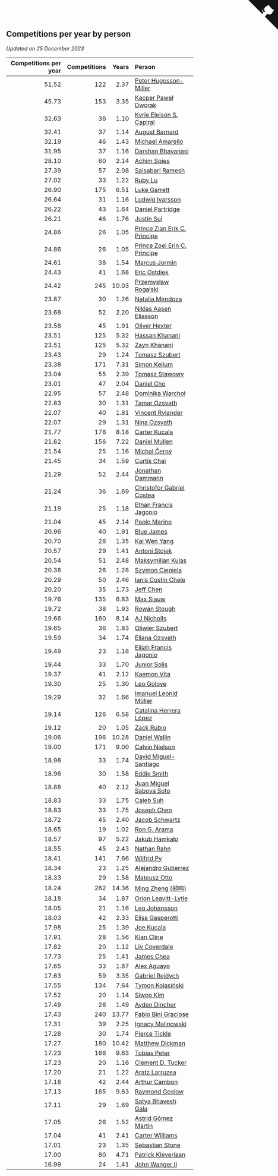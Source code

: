 ## Competitions per year by person

*Updated on 25 December 2023*

| Competitions per year | Competitions | Years | Person |
| ---: | ---: | ---: | :--- |
| 51.52 | 122 | 2.37 | [Peter Hugosson-Miller](https://www.worldcubeassociation.org/persons/2021HUGO01) |
| 45.73 | 153 | 3.35 | [Kacper Paweł Dworak](https://www.worldcubeassociation.org/persons/2020DWOR01) |
| 32.63 | 36 | 1.10 | [Kyrie Eleison S. Capiral](https://www.worldcubeassociation.org/persons/2022CAPI02) |
| 32.41 | 37 | 1.14 | [August Barnard](https://www.worldcubeassociation.org/persons/2022BARN21) |
| 32.19 | 46 | 1.43 | [Michael Amarello](https://www.worldcubeassociation.org/persons/2022AMAR09) |
| 31.95 | 37 | 1.16 | [Darshan Bhavanasi](https://www.worldcubeassociation.org/persons/2022BHAV01) |
| 28.10 | 60 | 2.14 | [Achim Spies](https://www.worldcubeassociation.org/persons/2021SPIE01) |
| 27.39 | 57 | 2.08 | [Saisabari Ramesh](https://www.worldcubeassociation.org/persons/2021RAME01) |
| 27.02 | 33 | 1.22 | [Ruby Lu](https://www.worldcubeassociation.org/persons/2022LURU01) |
| 26.90 | 175 | 6.51 | [Luke Garrett](https://www.worldcubeassociation.org/persons/2017GARR05) |
| 26.64 | 31 | 1.16 | [Ludwig Ivarsson](https://www.worldcubeassociation.org/persons/2022IVAR01) |
| 26.22 | 43 | 1.64 | [Daniel Partridge](https://www.worldcubeassociation.org/persons/2022PART02) |
| 26.21 | 46 | 1.76 | [Justin Sui](https://www.worldcubeassociation.org/persons/2022SUIJ01) |
| 24.86 | 26 | 1.05 | [Prince Zian Erik C. Principe](https://www.worldcubeassociation.org/persons/2022PRIN08) |
| 24.86 | 26 | 1.05 | [Prince Zoei Erin C. Principe](https://www.worldcubeassociation.org/persons/2022PRIN09) |
| 24.61 | 38 | 1.54 | [Marcus Jormin](https://www.worldcubeassociation.org/persons/2022JORM01) |
| 24.43 | 41 | 1.68 | [Eric Ostdiek](https://www.worldcubeassociation.org/persons/2022OSTD01) |
| 24.42 | 245 | 10.03 | [Przemysław Rogalski](https://www.worldcubeassociation.org/persons/2013ROGA02) |
| 23.87 | 30 | 1.26 | [Natalia Mendoza](https://www.worldcubeassociation.org/persons/2022MEND24) |
| 23.68 | 52 | 2.20 | [Niklas Aasen Eliasson](https://www.worldcubeassociation.org/persons/2021ELIA01) |
| 23.58 | 45 | 1.91 | [Oliver Hexter](https://www.worldcubeassociation.org/persons/2022HEXT01) |
| 23.51 | 125 | 5.32 | [Hassan Khanani](https://www.worldcubeassociation.org/persons/2018KHAN26) |
| 23.51 | 125 | 5.32 | [Zayn Khanani](https://www.worldcubeassociation.org/persons/2018KHAN28) |
| 23.43 | 29 | 1.24 | [Tomasz Szubert](https://www.worldcubeassociation.org/persons/2022SZUB02) |
| 23.38 | 171 | 7.31 | [Simon Kellum](https://www.worldcubeassociation.org/persons/2016KELL12) |
| 23.04 | 55 | 2.39 | [Tomasz Stawowy](https://www.worldcubeassociation.org/persons/2021STAW01) |
| 23.01 | 47 | 2.04 | [Daniel Cho](https://www.worldcubeassociation.org/persons/2021CHOD01) |
| 22.95 | 57 | 2.48 | [Dominika Warchoł](https://www.worldcubeassociation.org/persons/2021WARC01) |
| 22.83 | 30 | 1.31 | [Tamar Ozsvath](https://www.worldcubeassociation.org/persons/2022OZSV04) |
| 22.07 | 40 | 1.81 | [Vincent Rylander](https://www.worldcubeassociation.org/persons/2022RYLA01) |
| 22.07 | 29 | 1.31 | [Nina Ozsvath](https://www.worldcubeassociation.org/persons/2022OZSV03) |
| 21.77 | 178 | 8.18 | [Carter Kucala](https://www.worldcubeassociation.org/persons/2015KUCA01) |
| 21.62 | 156 | 7.22 | [Daniel Mullen](https://www.worldcubeassociation.org/persons/2016MULL04) |
| 21.54 | 25 | 1.16 | [Michal Černý](https://www.worldcubeassociation.org/persons/2022CERN03) |
| 21.45 | 34 | 1.59 | [Curtis Chai](https://www.worldcubeassociation.org/persons/2022CHAI02) |
| 21.29 | 52 | 2.44 | [Jonathan Dammann](https://www.worldcubeassociation.org/persons/2021DAMM01) |
| 21.24 | 36 | 1.69 | [Christofor Gabriel Costea](https://www.worldcubeassociation.org/persons/2022COST03) |
| 21.19 | 25 | 1.18 | [Ethan Francis Jagonio](https://www.worldcubeassociation.org/persons/2022JAGO03) |
| 21.04 | 45 | 2.14 | [Paolo Marino](https://www.worldcubeassociation.org/persons/2021MARI04) |
| 20.96 | 40 | 1.91 | [Blue James](https://www.worldcubeassociation.org/persons/2022JAME01) |
| 20.70 | 28 | 1.35 | [Kai Wen Yang](https://www.worldcubeassociation.org/persons/2022YANG19) |
| 20.57 | 29 | 1.41 | [Antoni Stojek](https://www.worldcubeassociation.org/persons/2022STOJ03) |
| 20.54 | 51 | 2.48 | [Maksymilian Kulas](https://www.worldcubeassociation.org/persons/2021KULA02) |
| 20.38 | 26 | 1.28 | [Szymon Ciepiela](https://www.worldcubeassociation.org/persons/2022CIEP01) |
| 20.29 | 50 | 2.46 | [Ianis Costin Chele](https://www.worldcubeassociation.org/persons/2021CHEL01) |
| 20.20 | 35 | 1.73 | [Jeff Chen](https://www.worldcubeassociation.org/persons/2022CHEN19) |
| 19.76 | 135 | 6.83 | [Max Siauw](https://www.worldcubeassociation.org/persons/2017SIAU02) |
| 19.72 | 38 | 1.93 | [Rowan Stough](https://www.worldcubeassociation.org/persons/2022STOU01) |
| 19.66 | 160 | 8.14 | [AJ Nicholls](https://www.worldcubeassociation.org/persons/2015NICH04) |
| 19.65 | 36 | 1.83 | [Oliwier Szubert](https://www.worldcubeassociation.org/persons/2022SZUB01) |
| 19.59 | 34 | 1.74 | [Eliana Ozsvath](https://www.worldcubeassociation.org/persons/2022OZSV01) |
| 19.49 | 23 | 1.18 | [Elijah Francis Jagonio](https://www.worldcubeassociation.org/persons/2022JAGO02) |
| 19.44 | 33 | 1.70 | [Junior Solis](https://www.worldcubeassociation.org/persons/2022SOLI03) |
| 19.37 | 41 | 2.12 | [Kaemon Vita](https://www.worldcubeassociation.org/persons/2021VITA01) |
| 19.30 | 25 | 1.30 | [Leo Golove](https://www.worldcubeassociation.org/persons/2022GOLO02) |
| 19.29 | 32 | 1.66 | [Imanuel Leonid Müller](https://www.worldcubeassociation.org/persons/2022MULL02) |
| 19.14 | 126 | 6.58 | [Catalina Herrera López](https://www.worldcubeassociation.org/persons/2017LOPE31) |
| 19.12 | 20 | 1.05 | [Zack Rubio](https://www.worldcubeassociation.org/persons/2022RUBI10) |
| 19.06 | 196 | 10.28 | [Daniel Wallin](https://www.worldcubeassociation.org/persons/2013WALL03) |
| 19.00 | 171 | 9.00 | [Calvin Nielson](https://www.worldcubeassociation.org/persons/2014NIEL03) |
| 18.98 | 33 | 1.74 | [David Miguel-Santiago](https://www.worldcubeassociation.org/persons/2022MIGU02) |
| 18.96 | 30 | 1.58 | [Eddie Smith](https://www.worldcubeassociation.org/persons/2022SMIT20) |
| 18.88 | 40 | 2.12 | [Juan Miguel Saboya Soto](https://www.worldcubeassociation.org/persons/2021SOTO01) |
| 18.83 | 33 | 1.75 | [Caleb Suh](https://www.worldcubeassociation.org/persons/2022SUHC01) |
| 18.83 | 33 | 1.75 | [Joseph Chen](https://www.worldcubeassociation.org/persons/2022CHEN16) |
| 18.72 | 45 | 2.40 | [Jacob Schwartz](https://www.worldcubeassociation.org/persons/2021SCHW01) |
| 18.65 | 19 | 1.02 | [Ron G. Arama](https://www.worldcubeassociation.org/persons/2022ARAM01) |
| 18.57 | 97 | 5.22 | [Jakub Hamkało](https://www.worldcubeassociation.org/persons/2018HAMK01) |
| 18.55 | 45 | 2.43 | [Nathan Rahn](https://www.worldcubeassociation.org/persons/2021RAHN01) |
| 18.41 | 141 | 7.66 | [Wilfrid Py](https://www.worldcubeassociation.org/persons/2016PYWI01) |
| 18.34 | 23 | 1.25 | [Alejandro Gutierrez](https://www.worldcubeassociation.org/persons/2022GUTI09) |
| 18.33 | 29 | 1.58 | [Mateusz Otto](https://www.worldcubeassociation.org/persons/2022OTTO01) |
| 18.24 | 262 | 14.36 | [Ming Zheng (郑鸣)](https://www.worldcubeassociation.org/persons/2009ZHEN11) |
| 18.18 | 34 | 1.87 | [Orion Leavitt-Lytle](https://www.worldcubeassociation.org/persons/2022LEAV01) |
| 18.05 | 21 | 1.16 | [Leo Johansson](https://www.worldcubeassociation.org/persons/2022JOHA08) |
| 18.03 | 42 | 2.33 | [Elisa Gasperotti](https://www.worldcubeassociation.org/persons/2021GASP01) |
| 17.98 | 25 | 1.39 | [Joe Kucala](https://www.worldcubeassociation.org/persons/2022KUCA01) |
| 17.91 | 28 | 1.56 | [Kian Cline](https://www.worldcubeassociation.org/persons/2022CLIN01) |
| 17.82 | 20 | 1.12 | [Liv Coverdale](https://www.worldcubeassociation.org/persons/2022COVE02) |
| 17.73 | 25 | 1.41 | [James Chea](https://www.worldcubeassociation.org/persons/2022CHEA05) |
| 17.65 | 33 | 1.87 | [Alex Aguayo](https://www.worldcubeassociation.org/persons/2022AGUA01) |
| 17.63 | 59 | 3.35 | [Gabriel Rejdych](https://www.worldcubeassociation.org/persons/2020REJD01) |
| 17.55 | 134 | 7.64 | [Tymon Kolasiński](https://www.worldcubeassociation.org/persons/2016KOLA02) |
| 17.52 | 20 | 1.14 | [Siwoo Kim](https://www.worldcubeassociation.org/persons/2022KIMS12) |
| 17.49 | 26 | 1.49 | [Ayden Dincher](https://www.worldcubeassociation.org/persons/2022DINC01) |
| 17.43 | 240 | 13.77 | [Fabio Bini Graciose](https://www.worldcubeassociation.org/persons/2010GRAC02) |
| 17.31 | 39 | 2.25 | [Ignacy Malinowski](https://www.worldcubeassociation.org/persons/2021MALI02) |
| 17.28 | 30 | 1.74 | [Pierce Tickle](https://www.worldcubeassociation.org/persons/2022TICK01) |
| 17.27 | 180 | 10.42 | [Matthew Dickman](https://www.worldcubeassociation.org/persons/2013DICK01) |
| 17.23 | 166 | 9.63 | [Tobias Peter](https://www.worldcubeassociation.org/persons/2014PETE03) |
| 17.23 | 20 | 1.16 | [Clement D. Tucker](https://www.worldcubeassociation.org/persons/2022TUCK09) |
| 17.20 | 21 | 1.22 | [Aratz Larruzea](https://www.worldcubeassociation.org/persons/2022LARR02) |
| 17.18 | 42 | 2.44 | [Arthur Cambon](https://www.worldcubeassociation.org/persons/2021CAMB01) |
| 17.13 | 165 | 9.63 | [Raymond Goslow](https://www.worldcubeassociation.org/persons/2014GOSL01) |
| 17.11 | 29 | 1.69 | [Satya Bhavesh Gala](https://www.worldcubeassociation.org/persons/2022GALA03) |
| 17.05 | 26 | 1.52 | [Astrid Gómez Martin](https://www.worldcubeassociation.org/persons/2022MART26) |
| 17.04 | 41 | 2.41 | [Carter Williams](https://www.worldcubeassociation.org/persons/2021WILL06) |
| 17.01 | 23 | 1.35 | [Sebastian Stone](https://www.worldcubeassociation.org/persons/2022STON09) |
| 17.00 | 80 | 4.71 | [Patrick Kleverlaan](https://www.worldcubeassociation.org/persons/2019KLEV01) |
| 16.99 | 24 | 1.41 | [John Wanger II](https://www.worldcubeassociation.org/persons/2022WANG39) |


<a href="https://github.com/jonatanklosko/wca_statistics" class="github-corner" aria-label="View source on Github"><svg width="80" height="80" viewBox="0 0 250 250" style="fill:#151513; color:#fff; position: absolute; top: 0; border: 0; right: 0;" aria-hidden="true"><path d="M0,0 L115,115 L130,115 L142,142 L250,250 L250,0 Z"></path><path d="M128.3,109.0 C113.8,99.7 119.0,89.6 119.0,89.6 C122.0,82.7 120.5,78.6 120.5,78.6 C119.2,72.0 123.4,76.3 123.4,76.3 C127.3,80.9 125.5,87.3 125.5,87.3 C122.9,97.6 130.6,101.9 134.4,103.2" fill="currentColor" style="transform-origin: 130px 106px;" class="octo-arm"></path><path d="M115.0,115.0 C114.9,115.1 118.7,116.5 119.8,115.4 L133.7,101.6 C136.9,99.2 139.9,98.4 142.2,98.6 C133.8,88.0 127.5,74.4 143.8,58.0 C148.5,53.4 154.0,51.2 159.7,51.0 C160.3,49.4 163.2,43.6 171.4,40.1 C171.4,40.1 176.1,42.5 178.8,56.2 C183.1,58.6 187.2,61.8 190.9,65.4 C194.5,69.0 197.7,73.2 200.1,77.6 C213.8,80.2 216.3,84.9 216.3,84.9 C212.7,93.1 206.9,96.0 205.4,96.6 C205.1,102.4 203.0,107.8 198.3,112.5 C181.9,128.9 168.3,122.5 157.7,114.1 C157.9,116.9 156.7,120.9 152.7,124.9 L141.0,136.5 C139.8,137.7 141.6,141.9 141.8,141.8 Z" fill="currentColor" class="octo-body"></path></svg></a><style>.github-corner:hover .octo-arm{animation:octocat-wave 560ms ease-in-out}@keyframes octocat-wave{0%,100%{transform:rotate(0)}20%,60%{transform:rotate(-25deg)}40%,80%{transform:rotate(10deg)}}@media (max-width:500px){.github-corner:hover .octo-arm{animation:none}.github-corner .octo-arm{animation:octocat-wave 560ms ease-in-out}}</style>
